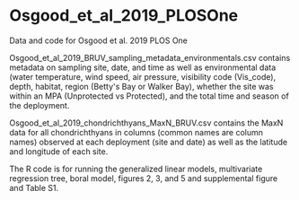 # Osgood_et_al_2019_PLOSOne
Data and code for Osgood et al. 2019 PLOS One

Osgood_et_al_2019_BRUV_sampling_metadata_environmentals.csv contains metadata on sampling site, date, and time as well as environmental data (water temperature, wind speed, air pressure, visibility code (Vis_code), depth, habitat, region (Betty's Bay or Walker Bay), whether the site was within an MPA (Unprotected vs Protected), and the total time and season of the deployment.

Osgood_et_al_2019_chondrichthyans_MaxN_BRUV.csv contains the MaxN data for all chondrichthyans in columns (common names are column names) observed at each deployment (site and date) as well as the latitude and longitude of each site.

The R code is for running the generalized linear models, multivariate regression tree, boral model, figures 2, 3, and 5 and supplemental figure and Table S1.
